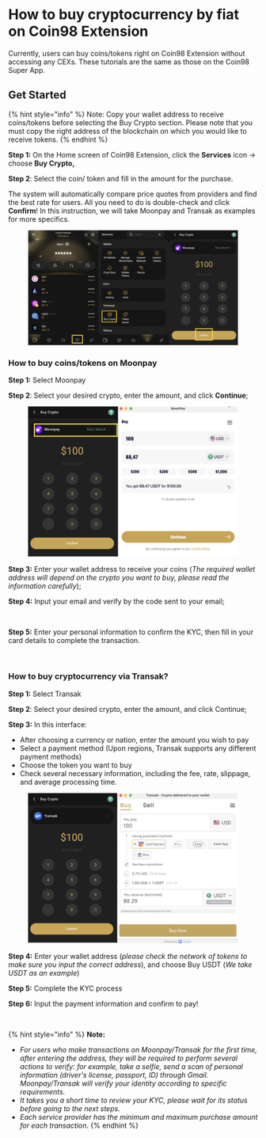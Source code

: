 # How to buy cryptocurrency by fiat on Coin98 Extension

Currently, users can buy coins/tokens right on Coin98 Extension without accessing any CEXs. These tutorials are the same as those on the Coin98 Super App.&#x20;

## Get Started

{% hint style="info" %}
Note: Copy your wallet address to receive coins/tokens before selecting the Buy Crypto section. Please note that you must copy the right address of the blockchain on which you would like to receive tokens.
{% endhint %}

**Step 1:** On the Home screen of Coin98 Extension, click the **Services** icon → choose **Buy Crypto,**&#x20;

**Step 2**: Select the coin/ token and fill in the amount for the purchase.

The system will automatically compare price quotes from providers and find the best rate for users. All you need to do is double-check and click **Confirm**! In this instruction, we will take Moonpay and Transak as examples for more specifics.

<figure><img src="../../../../.gitbook/assets/image (211).png" alt=""><figcaption></figcaption></figure>

### How to buy coins/tokens on Moonpay

**Step 1:** Select Moonpay

**Step 2**: Select your desired crypto, enter the amount, and click **Continue**;

<figure><img src="../../../../.gitbook/assets/Screenshot 0005-11-27 at 23.47.54.png" alt=""><figcaption></figcaption></figure>

**Step 3:** Enter your wallet address to receive your coins (_The required wallet address will depend on the crypto you want to buy, please read the information carefully_);

**Step 4:** Input your email and verify by the code sent to your email;

<figure><img src="https://lh3.googleusercontent.com/9kwlDrjdP4d6YEwX7SB97g0lVeu9_s3iPHrcihQv3Mzu-fGoIoolEIaqcssRkzpxnwjCSx2Yk1jrEai8sEXi1CDDKldhydqYSBEiK_xbALQ6rLjJ54uVn87WMMz6OGxsMF8kU-pGYvTqyAjxAC9jAsM" alt=""><figcaption></figcaption></figure>

**Step 5:** Enter your personal information to confirm the KYC, then fill in your card details to complete the transaction.

<figure><img src="https://lh3.googleusercontent.com/MeGOd9bO2zIZ1N89eCEOUw_mUEAX7RNere-xDGSc-TTMZv1Cy6SRM88RvQal-olE6nNzlB-vh2nBVB6Vt_znt5enhnehVatmlg2sqF4ct5IMyvArutLgaMXiO9IIO88r6_a_EzwvQkk0yM8KS0QNTEk" alt=""><figcaption></figcaption></figure>

### How to buy cryptocurrency via Transak?

**Step 1:** Select Transak

**Step 2**: Select your desired crypto, enter the amount, and click Continue;

**Step 3:** In this interface:

* After choosing a currency or nation, enter the amount you wish to pay
* Select a payment method (Upon regions, Transak supports any different payment methods)
* Choose the token you want to buy
* Check several necessary information, including the fee, rate, slippage, and average processing time.

<figure><img src="../../../../.gitbook/assets/Screenshot 0005-11-27 at 23.49.50.png" alt=""><figcaption></figcaption></figure>

**Step 4:** Enter your wallet address (_please check the network of tokens to make sure you input the correct address_), and choose Buy USDT (_We take USDT as an example_)

**Step 5:** Complete the KYC process

**Step 6:** Input the payment information and confirm to pay!

<figure><img src="https://lh4.googleusercontent.com/ywp1YvFEN25OGwPpvxB9E7dqMdYsHDQnoe9dTDcoop5nEMQPsMcin3VcRCtt2oBLGrZBct6OcP7rQxtNsNHBOocIkyGv7G74oC3S6isXv9CUYv_Kfbz9ouxUtPjOjL4jABYgsx0-gNM5KIn2d_Xw4qo" alt=""><figcaption></figcaption></figure>

{% hint style="info" %}
**Note:**

* _For users who make transactions on Moonpay/Transak for the first time, after entering the address, they will be required to perform several actions to verify: for example, take a selfie, send a scan of personal information (driver's license, passport, ID) through Gmail. Moonpay/Transak will verify your identity according to specific requirements._
* _It takes you a short time to review your KYC, please wait for its status before going to the next steps._
* _Each service provider has the minimum and maximum purchase amount for each transaction_.
{% endhint %}
